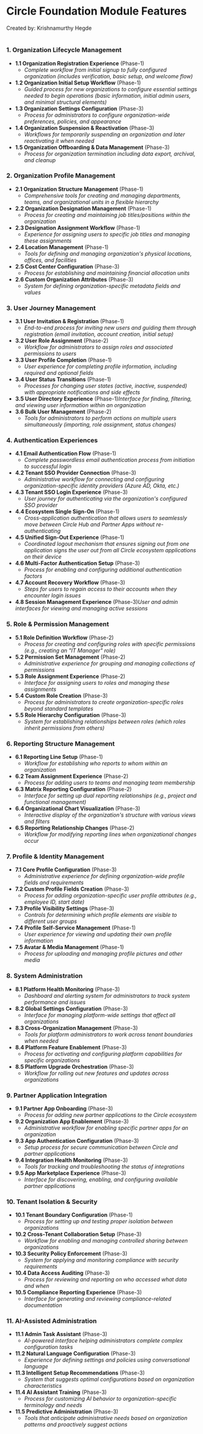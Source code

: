 # Circle Foundation Module Features

Created by: Krishnamurthy Hegde

# 

### 1. Organization Lifecycle Management

- **1.1 Organization Registration Experience** (Phase-1)
    - *Complete workflow from initial signup to fully configured organization (includes verification, basic setup, and welcome flow)*
- **1.2 Organization Initial Setup Workflow** (Phase-1)
    - *Guided process for new organizations to configure essential settings needed to begin operations (basic information, initial admin users, and minimal structural elements)*
- **1.3 Organization Settings Configuration** (Phase-3)
    - *Process for administrators to configure organization-wide preferences, policies, and appearance*
- **1.4 Organization Suspension & Reactivation** (Phase-3)
    - *Workflows for temporarily suspending an organization and later reactivating it when needed*
- **1.5 Organization Offboarding & Data Management** (Phase-3)
    - *Process for organization termination including data export, archival, and cleanup*

### 2. Organization Profile Management

- **2.1 Organization Structure Management** (Phase-1)
    - *Comprehensive tools for creating and managing departments, teams, and organizational units in a flexible hierarchy*
- **2.2 Organization Designation Management** (Phase-1)
    - *Process for creating and maintaining job titles/positions within the organization*
- **2.3 Designation Assignment Workflow** (Phase-1)
    - *Experience for assigning users to specific job titles and managing these assignments*
- **2.4 Location Management** (Phase-1)
    - *Tools for defining and managing organization's physical locations, offices, and facilities*
- **2.5 Cost Center Configuration** (Phase-3)
    - *Process for establishing and maintaining financial allocation units*
- **2.6 Custom Organization Attributes** (Phase-3)
    - *System for defining organization-specific metadata fields and values*

### 3. User Journey Management

- **3.1 User Invitation & Registration** (Phase-1)
    - *End-to-end process for inviting new users and guiding them through registration (email invitation, account creation, initial setup)*
- **3.2 User Role Assignment** (Phase-2)
    - *Workflow for administrators to assign roles and associated permissions to users*
- **3.3 User Profile Completion** (Phase-1)
    - *User experience for completing profile information, including required and optional fields*
- **3.4 User Status Transitions** (Phase-1)
    - *Processes for changing user states (active, inactive, suspended) with appropriate notifications and side effects*
- **3.5 User Directory Experience** (Phase-1)*Interface for finding, filtering, and viewing user information within an organization*
- **3.6 Bulk User Management** (Phase-2)
    - *Tools for administrators to perform actions on multiple users simultaneously (importing, role assignment, status changes)*

### 4. Authentication Experiences

- **4.1 Email Authentication Flow** (Phase-1)
    - *Complete passwordless email authentication process from initiation to successful login*
- **4.2 Tenant SSO Provider Connection** (Phase-3)
    - *Administrative workflow for connecting and configuring organization-specific identity providers (Azure AD, Okta, etc.)*
- **4.3 Tenant SSO Login Experience** (Phase-3)
    - *User journey for authenticating via the organization's configured SSO provider*
- **4.4 Ecosystem Single Sign-On** (Phase-1)
    - *Cross-application authentication that allows users to seamlessly move between Circle Hub and Partner Apps without re-authenticating*
- **4.5 Unified Sign-Out Experience** (Phase-1)
    - *Coordinated logout mechanism that ensures signing out from one application signs the user out from all Circle ecosystem applications on their device*
- **4.6 Multi-Factor Authentication Setup** (Phase-3)
    - *Process for enabling and configuring additional authentication factors*
- **4.7 Account Recovery Workflow** (Phase-3)
    - *Steps for users to regain access to their accounts when they encounter login issues*
- **4.8 Session Management Experience** (Phase-3)*User and admin interfaces for viewing and managing active sessions*

### 5. Role & Permission Management

- **5.1 Role Definition Workflow** (Phase-2)
    - *Process for creating and configuring roles with specific permissions (e.g., creating an "IT Manager" role)*
- **5.2 Permission Set Management** (Phase-2)
    - *Administrative experience for grouping and managing collections of permissions*
- **5.3 Role Assignment Experience** (Phase-2)
    - *Interface for assigning users to roles and managing these assignments*
- **5.4 Custom Role Creation** (Phase-3)
    - *Process for administrators to create organization-specific roles beyond standard templates*
- **5.5 Role Hierarchy Configuration** (Phase-3)
    - *System for establishing relationships between roles (which roles inherit permissions from others)*

### 6. Reporting Structure Management

- **6.1 Reporting Line Setup** (Phase-1)
    - *Workflow for establishing who reports to whom within an organization*
- **6.2 Team Assignment Experience** (Phase-2)
    - *Process for adding users to teams and managing team membership*
- **6.3 Matrix Reporting Configuration** (Phase-2)
    - *Interface for setting up dual reporting relationships (e.g., project and functional management)*
- **6.4 Organizational Chart Visualization** (Phase-3)
    - *Interactive display of the organization's structure with various views and filters*
- **6.5 Reporting Relationship Changes** (Phase-2)
    - *Workflow for modifying reporting lines when organizational changes occur*

### 7. Profile & Identity Management

- **7.1 Core Profile Configuration** (Phase-3)
    - *Administrative experience for defining organization-wide profile fields and requirements*
- **7.2 Custom Profile Fields Creation** (Phase-3)
    - *Process for adding organization-specific user profile attributes (e.g., employee ID, start date)*
- **7.3 Profile Visibility Settings** (Phase-3)
    - *Controls for determining which profile elements are visible to different user groups*
- **7.4 Profile Self-Service Management** (Phase-1)
    - *User experience for viewing and updating their own profile information*
- **7.5 Avatar & Media Management** (Phase-1)
    - *Process for uploading and managing profile pictures and other media*

### 8. System Administration

- **8.1 Platform Health Monitoring** (Phase-3)
    - *Dashboard and alerting system for administrators to track system performance and issues*
- **8.2 Global Settings Configuration** (Phase-3)
    - *Interface for managing platform-wide settings that affect all organizations*
- **8.3 Cross-Organization Management** (Phase-3)
    - *Tools for platform administrators to work across tenant boundaries when needed*
- **8.4 Platform Feature Enablement** (Phase-3)
    - *Process for activating and configuring platform capabilities for specific organizations*
- **8.5 Platform Upgrade Orchestration** (Phase-3)
    - *Workflow for rolling out new features and updates across organizations*

### 9. Partner Application Integration

- **9.1 Partner App Onboarding** (Phase-3)
    - *Process for adding new partner applications to the Circle ecosystem*
- **9.2 Organization App Enablement** (Phase-3)
    - *Administrative workflow for enabling specific partner apps for an organization*
- **9.3 App Authentication Configuration** (Phase-3)
    - *Setup process for secure communication between Circle and partner applications*
- **9.4 Integration Health Monitoring** (Phase-3)
    - *Tools for tracking and troubleshooting the status of integrations*
- **9.5 App Marketplace Experience** (Phase-3)
    - *Interface for discovering, enabling, and configuring available partner applications*

### 10. Tenant Isolation & Security

- **10.1 Tenant Boundary Configuration** (Phase-1)
    - *Process for setting up and testing proper isolation between organizations*
- **10.2 Cross-Tenant Collaboration Setup** (Phase-3)
    - *Workflow for enabling and managing controlled sharing between organizations*
- **10.3 Security Policy Enforcement** (Phase-3)
    - *System for applying and monitoring compliance with security requirements*
- **10.4 Data Access Auditing** (Phase-3)
    - *Process for reviewing and reporting on who accessed what data and when*
- **10.5 Compliance Reporting Experience** (Phase-3)
    - *Interface for generating and reviewing compliance-related documentation*

### 11. AI-Assisted Administration

- **11.1 Admin Task Assistant** (Phase-3)
    - *AI-powered interface helping administrators complete complex configuration tasks*
- **11.2 Natural Language Configuration** (Phase-3)
    - *Experience for defining settings and policies using conversational language*
- **11.3 Intelligent Setup Recommendations** (Phase-3)
    - *System that suggests optimal configurations based on organization characteristics*
- **11.4 AI Assistant Training** (Phase-3)
    - *Process for customizing AI behavior to organization-specific terminology and needs*
- **11.5 Predictive Administration** (Phase-3)
    - *Tools that anticipate administrative needs based on organization patterns and proactively suggest actions*